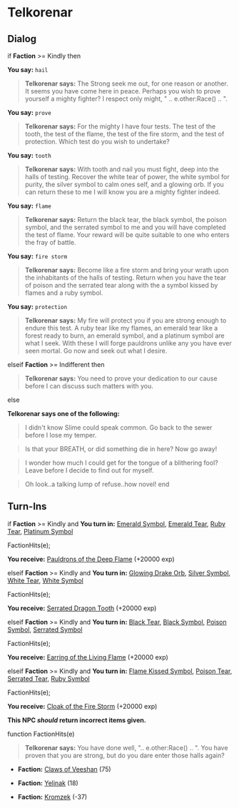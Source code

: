 # Telkorenar


## Dialog

if **Faction** >= Kindly then 


**You say:** `hail`




>**Telkorenar says:** The Strong seek me out, for one reason or another. It seems you have come here in peace. Perhaps you wish to prove yourself a mighty fighter? I respect only might, " .. e.other:Race() .. ".


**You say:** `prove`




>**Telkorenar says:** For the mighty I have four tests. The test of the tooth, the test of the flame, the test of the fire storm, and the test of protection. Which test do you wish to undertake?


**You say:** `tooth`




>**Telkorenar says:** With tooth and nail you must fight, deep into the halls of testing. Recover the white tear of power, the white symbol for purity, the silver symbol to calm ones self, and a glowing orb. If you can return these to me I will know you are a mighty fighter indeed.


**You say:** `flame`




>**Telkorenar says:** Return the black tear, the black symbol, the poison symbol, and the serrated symbol to me and you will have completed the test of flame. Your reward will be quite suitable to one who enters the fray of battle.


**You say:** `fire storm`




>**Telkorenar says:** Become like a fire storm and bring your wrath upon the inhabitants of the halls of testing. Return when you have the tear of poison and the serrated tear along with the a symbol kissed by flames and a ruby symbol.


**You say:** `protection`




>**Telkorenar says:** My fire will protect you if you are strong enough to endure this test. A ruby tear like my flames, an emerald tear like a forest ready to burn, an emerald symbol, and a platinum symbol are what I seek. With these I will forge pauldrons unlike any you have ever seen mortal. Go now and seek out what I desire.

 
elseif **Faction** >= Indifferent then


>**Telkorenar says:** You need to prove your dedication to our cause before I can discuss such matters with you.

else


**Telkorenar says one of the following:**

>I didn't know Slime could speak common.  Go back to the sewer before I lose my temper.

>Is that your BREATH, or did something die in here?  Now go away!

>I wonder how much I could get for the tongue of a blithering fool?  Leave before I decide to find out for myself.

>Oh look..a talking lump of refuse..how novel!
end

## Turn-Ins





if **Faction** >= Kindly and  **You turn in:** [Emerald Symbol](/item/31257), [Emerald Tear](/item/31268), [Ruby Tear](/item/31270), [Platinum Symbol](/item/31258)


FactionHits(e);


 **You receive:**  [Pauldrons of the Deep Flame](/item/31472) (+20000 exp)

elseif **Faction** >= Kindly and  **You turn in:** [Glowing Drake Orb](/item/31260), [Silver Symbol](/item/31253), [White Tear](/item/31261), [White Symbol](/item/31250)


FactionHits(e);


 **You receive:**  [Serrated Dragon Tooth](/item/31469) (+20000 exp)

elseif **Faction** >= Kindly and  **You turn in:** [Black Tear](/item/31262), [Black Symbol](/item/31251), [Poison Symbol](/item/31255), [Serrated Symbol](/item/31254)


FactionHits(e);


 **You receive:**  [Earring of the Living Flame](/item/31470) (+20000 exp)

elseif **Faction** >= Kindly and  **You turn in:** [Flame Kissed Symbol](/item/31256), [Poison Tear](/item/31266), [Serrated Tear](/item/31265), [Ruby Symbol](/item/31259)


FactionHits(e);


 **You receive:**  [Cloak of the Fire Storm](/item/31471) (+20000 exp)

**This NPC *should* return incorrect items given.**

function FactionHits(e)

>**Telkorenar says:** You have done well, ".. e.other:Race() .. ". You have proven that you are strong, but do you dare enter those halls again?

* __Faction:__ [Claws of Veeshan](/faction/430) (75)

* __Faction:__ [Yelinak](/faction/436) (18)

* __Faction:__ [Kromzek](/faction/448) (-37)